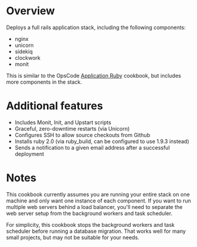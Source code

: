 # Overview

Deploys a full rails application stack, including the following components:

  - nginx
  - unicorn
  - sidekiq
  - clockwork
  - monit

This is similar to the OpsCode [Application Ruby](https://github.com/opscode-cookbooks/application_ruby) cookbook, but includes more components in the stack.

# Additional features

  - Includes Monit, Init, and Upstart scripts
  - Graceful, zero-downtime restarts (via Unicorn)
  - Configures SSH to allow source checkouts from Github
  - Installs ruby 2.0 (via ruby_build, can be configured to use 1.9.3 instead)
  - Sends a notification to a given email address after a successful deployment

# Notes

This cookbook currently assumes you are running your entire stack on one machine and only want one instance of each component. If you want to run multiple web servers behind a load balancer, you'll need to separate the web server setup from the background workers and task scheduler.

For simplicity, this cookbook stops the background workers and task scheduler before running a database migration. That works well for many small projects, but may not be suitable for your needs.
